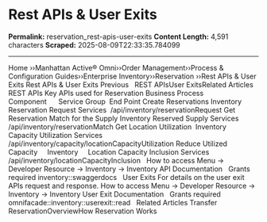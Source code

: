 # Rest APIs & User Exits

**Permalink:** reservation_rest-apis-user-exits
**Content Length:** 4,591 characters
**Scraped:** 2025-08-09T22:33:35.784099

---

Home &rsaquo;&rsaquo;Manhattan Active® Omni&rsaquo;&rsaquo;Order Management&rsaquo;&rsaquo;Process & Configuration Guides&rsaquo;&rsaquo;Enterprise Inventory&rsaquo;&rsaquo;Reservation ››Rest APIs & User Exits Rest APIs &amp; User Exits Previous &nbsp; REST APIsUser ExitsRelated Articles REST APIs Key APIs used for Reservation Business Process&nbsp;&nbsp; &nbsp; &nbsp; Component&nbsp;&nbsp; &nbsp; &nbsp;Service Group&nbsp; End Point Create Reservations Inventory&nbsp;&nbsp; &nbsp; Reservation Request Services&nbsp; /api/inventory/reservationRequest Get Reservation Match for the Supply Inventory Reserved Supply Services /api/inventory/reservationMatch Get Location Utilization&nbsp; Inventory&nbsp;&nbsp; &nbsp; Capacity Utilization Services&nbsp;&nbsp; &nbsp; /api/inventory/capacity/locationCapacityUtilization Reduce Utilized Capacity&nbsp;&nbsp; &nbsp; Inventory&nbsp;&nbsp; &nbsp; Location Capacity Inclusion Services&nbsp;&nbsp; /api/inventory/locationCapacityInclusion &nbsp; How to access Menu -&gt; Developer Resource -&gt; Inventory -&gt; Inventory API Documentation &nbsp; Grants required inventory::swaggerdocs &nbsp; User Exits For details on the user exit APIs request and response. How to access Menu -&gt; Developer Resource -&gt; Inventory -&gt; Inventory User Exit Documentation &nbsp; Grants required omnifacade::inventory::userexit::read &nbsp; Related Articles Transfer ReservationOverviewHow Reservation Works